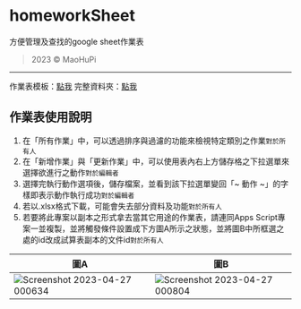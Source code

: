 # homeworkSheet
方便管理及查找的google sheet作業表

> 2023 © MaoHuPi

---

作業表模板：[點我](https://docs.google.com/spreadsheets/d/1T1piWWBZ5fCFXxh92T587GFt_Fab2fYujdlZ8L7hHcE/edit?usp=sharing)
完整資料夾：[點我](https://drive.google.com/drive/folders/1oy7Lmqp3sRBSGzASSdALz-ncIrt9TvMg?usp=share_link)

## 作業表使用說明

1.	在「所有作業」中，可以透過排序與過濾的功能來檢視特定類別之作業`對於所有人`
2.	在「新增作業」與「更新作業」中，可以使用表內右上方儲存格之下拉選單來選擇欲進行之動作`對於編輯者`
3.	選擇完執行動作選項後，儲存檔案，並看到該下拉選單變回「~ 動作 ~」的字樣即表示動作執行成功`對於編輯者`
4.	若以.xlsx格式下載，可能會失去部分資料及功能`對於所有人`
5.	若要將此專案以副本之形式拿去當其它用途的作業表，請連同Apps Script專案一並複製，並將觸發條件設置成下方圖A所示之狀態，並將圖B中所框選之處的id改成試算表副本的文件id`對於所有人`

|圖A|圖B|
|---|---|
|![Screenshot 2023-04-27 000634](https://user-images.githubusercontent.com/60348735/234643442-fdadb3ef-6813-4d34-b9a7-38d1ce8bf1a4.png)|![Screenshot 2023-04-27 000804](https://user-images.githubusercontent.com/60348735/234643450-7cae4ee9-85c5-4ddc-8e95-dba328bcc24e.png)|
